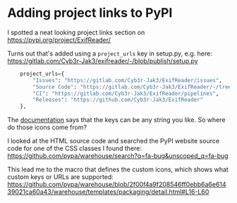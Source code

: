 # Adding project links to PyPI

I spotted a neat looking project links section on https://pypi.org/project/ExifReader/

Turns out that's added using a `project_urls` key in setup.py, e.g. here: https://gitlab.com/Cyb3r-Jak3/exifreader/-/blob/publish/setup.py

```python
    project_urls={
        "Issues": "https://gitlab.com/Cyb3r-Jak3/ExifReader/issues",
        "Source Code": "https://gitlab.com/Cyb3r-Jak3/ExifReader/-/tree/publish",
        "CI": "https://gitlab.com/Cyb3r-Jak3/ExifReader/pipelines",
        "Releases": "https://github.com/Cyb3r-Jak3/ExifReader"
    },
```
The [documentation](https://packaging.python.org/guides/distributing-packages-using-setuptools/#project-urls) says that the keys can be any string you like. So where do those icons come from?

I looked at the HTML source code and searched the PyPI website source code for one of the CSS classes I found there: https://github.com/pypa/warehouse/search?q=fa-bug&unscoped_q=fa-bug

This lead me to the macro that defines the custom icons, which shows what custom keys or URLs are supported: https://github.com/pypa/warehouse/blob/2f00f4a9f208546ff0ebb6a6e61439021ca60a43/warehouse/templates/packaging/detail.html#L16-L60
